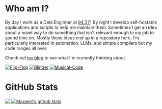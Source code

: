 # Who am I?
By day I work as a Data Enginner at [84.51°](https://www.8451.com/).
By night I develop self-hostable applications and scripts to help me maintain them.
Sometimes I get an idea about a novel way to do something that isn't relevant enough to my job to spend time on. Mostly those ideas end up in a repository here. 
I'm particularly interested in automation, LLMs, and simple compilers but my code ranges all over.

Check out [my blog](https://blog.doze.dev) to see what I'm currently thinking about.

[![Flip-Flop](https://github-readme-stats.vercel.app/api/pin/?username=mullinmax&repo=flip-flop)](https://github.com/mullinmax/flip-flop)
[![Blinder](https://github-readme-stats.vercel.app/api/pin/?username=mullinmax&repo=blinder)](https://github.com/mullinmax/blinder)
[![Musical-Code](https://github-readme-stats.vercel.app/api/pin/?username=mullinmax&repo=musical-code)](https://github.com/mullinmax/musical-code)

# GitHub Stats

<a href="https://github.com/mullinmax">
  <img align="center" src="https://github-readme-stats.vercel.app/api/top-langs/?username=mullinmax&langs_count=10&layout=compact&theme=light&hide_langs_below=1" />
</a>

<a href="https://github.com/mullinmax">
 <img align="center" src="https://github-readme-stats.vercel.app/api?username=mullinmax&show_icons=true&theme=light&line_height=27" alt="Maxwell's github stats"/>
</a>

